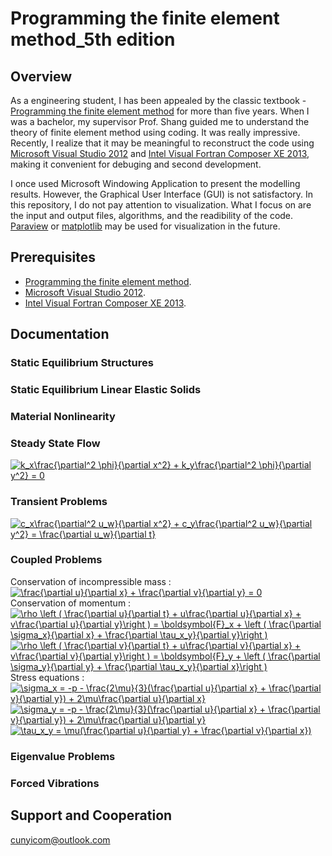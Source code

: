 # Programming the finite element method_5th edition  
## Overview  
As a engineering student, I has been appealed by the classic textbook - [Programming the finite element method](https://www.amazon.com/Programming-Finite-Element-Method-Smith/dp/1119973341) for more than five years. When I was a bachelor, my supervisor Prof. Shang guided me to understand the theory of finite element method using coding. It was really impressive. Recently, I realize that it may be meaningful to reconstruct the code using [Microsoft Visual Studio 2012](https://visualstudio.microsoft.com/zh-hans/vs/older-downloads/?rr=https%3A%2F%2Fwww.google.com%2F) and [Intel Visual Fortran Composer XE 2013](https://software.intel.com/en-us/forums/intel-software-development-products-download-registration-licensing), making it convenient for debuging and second development.  

I once used Microsoft Windowing Application to present the modelling results. However, the Graphical User Interface (GUI) is not satisfactory. In this repository, I do not pay attention to visualization. What I focus on are the input and output files,  algorithms, and the readibility of the code. [Paraview](https://www.paraview.org/) or [matplotlib](https://matplotlib.org/) may be used for visualization in the future.  

## Prerequisites  
* [Programming the finite element method](https://www.amazon.com/Programming-Finite-Element-Method-Smith/dp/1119973341).
* [Microsoft Visual Studio 2012](https://visualstudio.microsoft.com/zh-hans/vs/older-downloads/?rr=https%3A%2F%2Fwww.google.com%2F).
* [Intel Visual Fortran Composer XE 2013](https://software.intel.com/en-us/forums/intel-software-development-products-download-registration-licensing).

## Documentation  
### Static Equilibrium Structures  
### Static Equilibrium Linear Elastic Solids  
### Material Nonlinearity  
### Steady State Flow  
<a href="https://www.codecogs.com/eqnedit.php?latex=k_x\frac{\partial^2&space;\phi}{\partial&space;x^2}&space;&plus;&space;k_y\frac{\partial^2&space;\phi}{\partial&space;y^2}&space;=&space;0" target="_blank"><img src="https://latex.codecogs.com/gif.latex?k_x\frac{\partial^2&space;\phi}{\partial&space;x^2}&space;&plus;&space;k_y\frac{\partial^2&space;\phi}{\partial&space;y^2}&space;=&space;0" title="k_x\frac{\partial^2 \phi}{\partial x^2} + k_y\frac{\partial^2 \phi}{\partial y^2} = 0" /></a>  
### Transient Problems  
<a href="https://www.codecogs.com/eqnedit.php?latex=c_x\frac{\partial^2&space;u_w}{\partial&space;x^2}&space;&plus;&space;c_y\frac{\partial^2&space;u_w}{\partial&space;y^2}&space;=&space;\frac{\partial&space;u_w}{\partial&space;t}" target="_blank"><img src="https://latex.codecogs.com/gif.latex?c_x\frac{\partial^2&space;u_w}{\partial&space;x^2}&space;&plus;&space;c_y\frac{\partial^2&space;u_w}{\partial&space;y^2}&space;=&space;\frac{\partial&space;u_w}{\partial&space;t}" title="c_x\frac{\partial^2 u_w}{\partial x^2} + c_y\frac{\partial^2 u_w}{\partial y^2} = \frac{\partial u_w}{\partial t}" /></a>  
### Coupled Problems  
Conservation of incompressible mass :  
<a href="https://www.codecogs.com/eqnedit.php?latex=\frac{\partial&space;u}{\partial&space;x}&space;&plus;&space;\frac{\partial&space;v}{\partial&space;y}&space;=&space;0" target="_blank"><img src="https://latex.codecogs.com/gif.latex?\frac{\partial&space;u}{\partial&space;x}&space;&plus;&space;\frac{\partial&space;v}{\partial&space;y}&space;=&space;0" title="\frac{\partial u}{\partial x} + \frac{\partial v}{\partial y} = 0" /></a>  
Conservation of momentum :  
<a href="https://www.codecogs.com/eqnedit.php?latex=\rho&space;\left&space;(&space;\frac{\partial&space;u}{\partial&space;t}&space;&plus;&space;u\frac{\partial&space;u}{\partial&space;x}&space;&plus;&space;v\frac{\partial&space;u}{\partial&space;y}\right&space;)&space;=&space;\boldsymbol{F}_x&space;&plus;&space;\left&space;(&space;\frac{\partial&space;\sigma_x}{\partial&space;x}&space;&plus;&space;\frac{\partial&space;\tau_x_y}{\partial&space;y}\right&space;)" target="_blank"><img src="https://latex.codecogs.com/gif.latex?\rho&space;\left&space;(&space;\frac{\partial&space;u}{\partial&space;t}&space;&plus;&space;u\frac{\partial&space;u}{\partial&space;x}&space;&plus;&space;v\frac{\partial&space;u}{\partial&space;y}\right&space;)&space;=&space;\boldsymbol{F}_x&space;&plus;&space;\left&space;(&space;\frac{\partial&space;\sigma_x}{\partial&space;x}&space;&plus;&space;\frac{\partial&space;\tau_x_y}{\partial&space;y}\right&space;)" title="\rho \left ( \frac{\partial u}{\partial t} + u\frac{\partial u}{\partial x} + v\frac{\partial u}{\partial y}\right ) = \boldsymbol{F}_x + \left ( \frac{\partial \sigma_x}{\partial x} + \frac{\partial \tau_x_y}{\partial y}\right )" /></a>  
<a href="https://www.codecogs.com/eqnedit.php?latex=\rho&space;\left&space;(&space;\frac{\partial&space;v}{\partial&space;t}&space;&plus;&space;u\frac{\partial&space;v}{\partial&space;x}&space;&plus;&space;v\frac{\partial&space;v}{\partial&space;y}\right&space;)&space;=&space;\boldsymbol{F}_y&space;&plus;&space;\left&space;(&space;\frac{\partial&space;\sigma_y}{\partial&space;y}&space;&plus;&space;\frac{\partial&space;\tau_x_y}{\partial&space;x}\right&space;)" target="_blank"><img src="https://latex.codecogs.com/gif.latex?\rho&space;\left&space;(&space;\frac{\partial&space;v}{\partial&space;t}&space;&plus;&space;u\frac{\partial&space;v}{\partial&space;x}&space;&plus;&space;v\frac{\partial&space;v}{\partial&space;y}\right&space;)&space;=&space;\boldsymbol{F}_y&space;&plus;&space;\left&space;(&space;\frac{\partial&space;\sigma_y}{\partial&space;y}&space;&plus;&space;\frac{\partial&space;\tau_x_y}{\partial&space;x}\right&space;)" title="\rho \left ( \frac{\partial v}{\partial t} + u\frac{\partial v}{\partial x} + v\frac{\partial v}{\partial y}\right ) = \boldsymbol{F}_y + \left ( \frac{\partial \sigma_y}{\partial y} + \frac{\partial \tau_x_y}{\partial x}\right )" /></a>  
Stress equations :  
<a href="https://www.codecogs.com/eqnedit.php?latex=\sigma_x&space;=&space;-p&space;-&space;\frac{2\mu}{3}(\frac{\partial&space;u}{\partial&space;x}&space;&plus;&space;\frac{\partial&space;v}{\partial&space;y})&space;&plus;&space;2\mu\frac{\partial&space;u}{\partial&space;x}" target="_blank"><img src="https://latex.codecogs.com/gif.latex?\sigma_x&space;=&space;-p&space;-&space;\frac{2\mu}{3}(\frac{\partial&space;u}{\partial&space;x}&space;&plus;&space;\frac{\partial&space;v}{\partial&space;y})&space;&plus;&space;2\mu\frac{\partial&space;u}{\partial&space;x}" title="\sigma_x = -p - \frac{2\mu}{3}(\frac{\partial u}{\partial x} + \frac{\partial v}{\partial y}) + 2\mu\frac{\partial u}{\partial x}" /></a>  
<a href="https://www.codecogs.com/eqnedit.php?latex=\sigma_y&space;=&space;-p&space;-&space;\frac{2\mu}{3}(\frac{\partial&space;u}{\partial&space;x}&space;&plus;&space;\frac{\partial&space;v}{\partial&space;y})&space;&plus;&space;2\mu\frac{\partial&space;u}{\partial&space;y}" target="_blank"><img src="https://latex.codecogs.com/gif.latex?\sigma_y&space;=&space;-p&space;-&space;\frac{2\mu}{3}(\frac{\partial&space;u}{\partial&space;x}&space;&plus;&space;\frac{\partial&space;v}{\partial&space;y})&space;&plus;&space;2\mu\frac{\partial&space;u}{\partial&space;y}" title="\sigma_y = -p - \frac{2\mu}{3}(\frac{\partial u}{\partial x} + \frac{\partial v}{\partial y}) + 2\mu\frac{\partial u}{\partial y}" /></a>  
<a href="https://www.codecogs.com/eqnedit.php?latex=\tau_x_y&space;=&space;\mu(\frac{\partial&space;u}{\partial&space;y}&space;&plus;&space;\frac{\partial&space;v}{\partial&space;x})" target="_blank"><img src="https://latex.codecogs.com/gif.latex?\tau_x_y&space;=&space;\mu(\frac{\partial&space;u}{\partial&space;y}&space;&plus;&space;\frac{\partial&space;v}{\partial&space;x})" title="\tau_x_y = \mu(\frac{\partial u}{\partial y} + \frac{\partial v}{\partial x})" /></a>  
### Eigenvalue Problems  
### Forced Vibrations  

## Support and Cooperation 
cunyicom@outlook.com